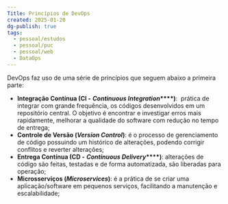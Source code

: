 ```yaml
---
Title: Princípios de DevOps
created: 2025-01-20
dg-publish: true
tags:
  - pessoal/estudos
  - pessoal/puc
  - pessoal/web
  - DataOps
---
```


DevOps faz uso de uma série de princípios que seguem abaixo a primeira parte:
- **Integração Contínua (CI -** **_Continuous Integration_****)**:  prática de integrar com grande frequência, os códigos desenvolvidos em um repositório central. O objetivo é encontrar e investigar erros mais rapidamente, melhorar a qualidade do software com redução no tempo de entrega;
- **Controle de Versão (****_Version Control_****)**: é o processo de gerenciamento de código possuindo um histórico de alterações, podendo corrigir conflitos e reverter alterações;
- **Entrega Contínua (CD -** **_Continuous Delivery_****)**: alterações de código são feitas, testadas e de forma automatizada, são liberadas para operação;
- **Microsserviços (****_Microservices_****)**: é a prática de se criar uma aplicação/software em pequenos serviços, facilitando a manutenção e escalabilidade;